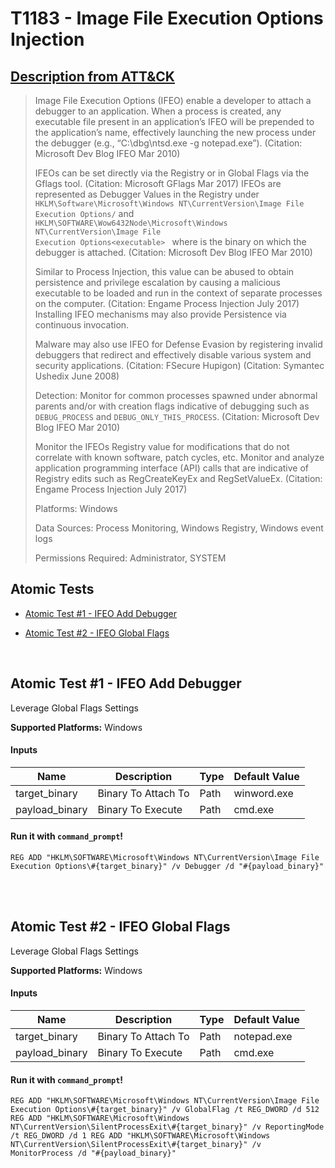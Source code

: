 # T1183 - Image File Execution Options Injection
## [Description from ATT&CK](https://attack.mitre.org/wiki/Technique/T1183)
<blockquote>Image File Execution Options (IFEO) enable a developer to attach a debugger to an application. When a process is created, any executable file present in an application’s IFEO will be prepended to the application’s name, effectively launching the new process under the debugger (e.g., “C:\dbg\ntsd.exe -g  notepad.exe”). (Citation: Microsoft Dev Blog IFEO Mar 2010)

IFEOs can be set directly via the Registry or in Global Flags via the Gflags tool. (Citation: Microsoft GFlags Mar 2017) IFEOs are represented as Debugger Values in the Registry under <code>HKLM\Software\Microsoft\Windows NT\CurrentVersion\Image File Execution Options/<executable></code> and <code> HKLM\SOFTWARE\Wow6432Node\Microsoft\Windows NT\CurrentVersion\Image File Execution Options\<executable> </code> where <code><executable></code> is the binary on which the debugger is attached. (Citation: Microsoft Dev Blog IFEO Mar 2010)

Similar to Process Injection, this value can be abused to obtain persistence and privilege escalation by causing a malicious executable to be loaded and run in the context of separate processes on the computer. (Citation: Engame Process Injection July 2017) Installing IFEO mechanisms may also provide Persistence via continuous invocation.

Malware may also use IFEO for Defense Evasion by registering invalid debuggers that redirect and effectively disable various system and security applications. (Citation: FSecure Hupigon) (Citation: Symantec Ushedix June 2008)

Detection: Monitor for common processes spawned under abnormal parents and/or with creation flags indicative of debugging such as <code>DEBUG_PROCESS</code> and <code>DEBUG_ONLY_THIS_PROCESS</code>. (Citation: Microsoft Dev Blog IFEO Mar 2010)

Monitor the IFEOs Registry value for modifications that do not correlate with known software, patch cycles, etc. Monitor and analyze application programming interface (API) calls that are indicative of Registry edits such as RegCreateKeyEx and RegSetValueEx. (Citation: Engame Process Injection July 2017)

Platforms: Windows

Data Sources: Process Monitoring, Windows Registry, Windows event logs

Permissions Required: Administrator, SYSTEM</blockquote>

## Atomic Tests

- [Atomic Test #1 - IFEO Add Debugger](#atomic-test-1---ifeo-add-debugger)

- [Atomic Test #2 - IFEO Global Flags](#atomic-test-2---ifeo-global-flags)


<br/>

## Atomic Test #1 - IFEO Add Debugger
Leverage Global Flags Settings

**Supported Platforms:** Windows


#### Inputs
| Name | Description | Type | Default Value | 
|------|-------------|------|---------------|
| target_binary | Binary To Attach To | Path | winword.exe|
| payload_binary | Binary To Execute | Path | cmd.exe|

#### Run it with `command_prompt`!
```
REG ADD "HKLM\SOFTWARE\Microsoft\Windows NT\CurrentVersion\Image File Execution Options\#{target_binary}" /v Debugger /d "#{payload_binary}"
```
<br/>
<br/>

## Atomic Test #2 - IFEO Global Flags
Leverage Global Flags Settings

**Supported Platforms:** Windows


#### Inputs
| Name | Description | Type | Default Value | 
|------|-------------|------|---------------|
| target_binary | Binary To Attach To | Path | notepad.exe|
| payload_binary | Binary To Execute | Path | cmd.exe|

#### Run it with `command_prompt`!
```
REG ADD "HKLM\SOFTWARE\Microsoft\Windows NT\CurrentVersion\Image File Execution Options\#{target_binary}" /v GlobalFlag /t REG_DWORD /d 512 REG ADD "HKLM\SOFTWARE\Microsoft\Windows NT\CurrentVersion\SilentProcessExit\#{target_binary}" /v ReportingMode /t REG_DWORD /d 1 REG ADD "HKLM\SOFTWARE\Microsoft\Windows NT\CurrentVersion\SilentProcessExit\#{target_binary}" /v MonitorProcess /d "#{payload_binary}"
```
<br/>
